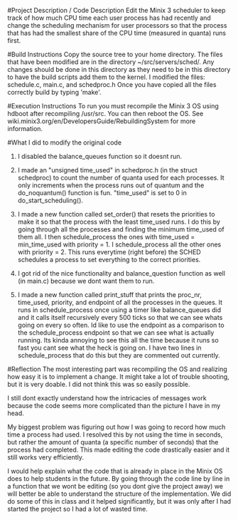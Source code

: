 
#Project Description / Code Description
Edit the Minix 3 scheduler to keep track of how much CPU time each user process has had recently and change the scheduling mechanism for user processors so that the process that has had the smallest share of the CPU time (measured in quanta) runs first.

#Build Instructions
Copy the source tree to your home directory.
The files that have been modified are in the directory ~/src/servers/sched/. Any changes should be done in this directory as they need to be in this directory to have the build scripts add them to the kernel.
I modified the files: schedule.c, main.c, and schedproc.h
Once you have copied all the files correctly build by typing 'make'.

#Execution Instructions
To run you must recompile the Minix 3 OS using hdboot after recompiling /usr/src. You can then reboot the OS.
See wiki.minix3.org/en/DevelopersGuide/RebuildingSystem for more information.

#What I did to modify the original code
1) I disabled the balance_queues function so it doesnt run.

2) I made an "unsigned time_used" in schedproc.h (in the struct schedproc) 
	to count the number of quanta used for each processes. It only increments when the process runs
	out of quantum and the do_noquantum() function is fun.
	"time_used" is set to 0 in do_start_scheduling().
	
3) I made a new function called set_order() that resets the priorities to make it so that the 
	process with the least time_used runs.
	I do this by going through all the processes and finding the minimum time_used of them all.
	I then schedule_process the ones with time_used = min_time_used with priority = 1.
	I schedule_process all the other ones with priority = 2.
	This runs everytime (right before) the SCHED schedules a process to set everything to the correct priorities.
	
4) I got rid of the nice functionality and balance_question function as well (in main.c) because we dont want them to run.

5) I made a new function called print_stuff that prints the proc_nr, time_used, priority, and endpoint of all the processes in the queues.
   It runs in schedule_process once using a timer like balance_queues did and it calls itself recursively every 500 ticks so that we can see whats going on every so often. 
   Id like to use the endpoint as a comparison to the schedule_process endpoint so that we can see what is actually running. Its kinda annoying to see this all the time because it runs so fast you cant see what the heck is going on. I have two lines in schedule_process that do this but they are commented out currently.

#Reflection
The most interesting part was recompiling the OS and realizing how easy it is to implement a change. It might take a lot of trouble shooting, but it is very doable. I did not think this was so easily possible.

I still dont exactly understand how the intricacies of messages work because the code seems more complicated than the picture I have in my head.

My biggest problem was figuring out how I was going to record how much time a process had used. I resolved this by not using the time in seconds, but rather the amount of quanta (a specific number of seconds) that the process had completed. This made editing the code drastically easier and it still works very efficiently.

I would help explain what the code that is already in place in the Minix OS does to help students in the future. By going through the code line by line in a function that we wont be editing (so you dont give the project away) we will better be able to understand the structure of the implementation. We did do some of this in class and it helped significantly, but it was only after I had started the project so I had a lot of wasted time.
